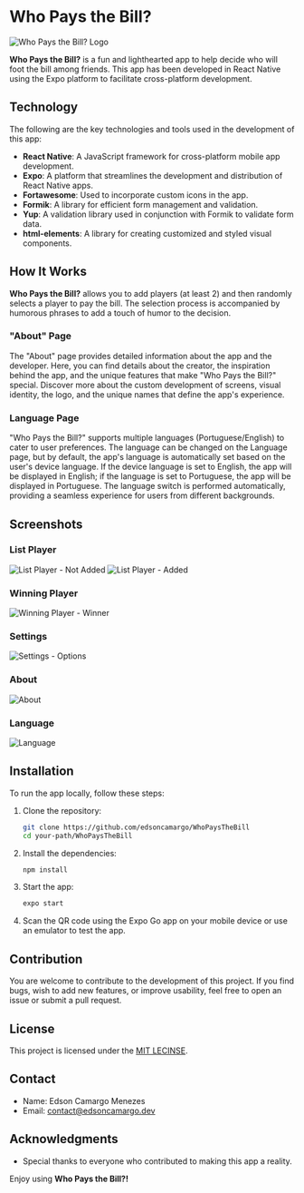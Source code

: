 # Who Pays the Bill?

![Who Pays the Bill? Logo](./assets/icon.png)

**Who Pays the Bill?** is a fun and lighthearted app to help decide who will foot the bill among friends. This app has been developed in React Native using the Expo platform to facilitate cross-platform development.

## Technology

The following are the key technologies and tools used in the development of this app:

-   **React Native**: A JavaScript framework for cross-platform mobile app development.
-   **Expo**: A platform that streamlines the development and distribution of React Native apps.
-   **Fortawesome**: Used to incorporate custom icons in the app.
-   **Formik**: A library for efficient form management and validation.
-   **Yup**: A validation library used in conjunction with Formik to validate form data.
-   **html-elements**: A library for creating customized and styled visual components.

## How It Works

**Who Pays the Bill?** allows you to add players (at least 2) and then randomly selects a player to pay the bill. The selection process is accompanied by humorous phrases to add a touch of humor to the decision.

### "About" Page

The "About" page provides detailed information about the app and the developer. Here, you can find details about the creator, the inspiration behind the app, and the unique features that make "Who Pays the Bill?" special. Discover more about the custom development of screens, visual identity, the logo, and the unique names that define the app's experience.

### Language Page

"Who Pays the Bill?" supports multiple languages (Portuguese/English) to cater to user preferences. The language can be changed on the Language page, but by default, the app's language is automatically set based on the user's device language. If the device language is set to English, the app will be displayed in English; if the language is set to Portuguese, the app will be displayed in Portuguese. The language switch is performed automatically, providing a seamless experience for users from different backgrounds.

## Screenshots

### List Player

![List Player - Not Added](./assets/screenshots/1.png)
![List Player - Added](./assets/screenshots/2.png)

### Winning Player

![Winning Player - Winner](./assets/screenshots/3.png)

### Settings

![Settings - Options](./assets/screenshots/4.png)

### About

![About](./assets/screenshots/5.png)

### Language

![Language](./assets/screenshots/6.png)

## Installation

To run the app locally, follow these steps:

1. Clone the repository:

    ```bash
    git clone https://github.com/edsoncamargo/WhoPaysTheBill
    cd your-path/WhoPaysTheBill
    ```

2. Install the dependencies:

    ```bash
    npm install
    ```

3. Start the app:

    ```bash
    expo start
    ```

4. Scan the QR code using the Expo Go app on your mobile device or use an emulator to test the app.

## Contribution

You are welcome to contribute to the development of this project. If you find bugs, wish to add new features, or improve usability, feel free to open an issue or submit a pull request.

## License

This project is licensed under the [MIT LECINSE](./LICENSE).

## Contact

-   Name: Edson Camargo Menezes
-   Email: contact@edsoncamargo.dev

## Acknowledgments

-   Special thanks to everyone who contributed to making this app a reality.

Enjoy using **Who Pays the Bill?!**
